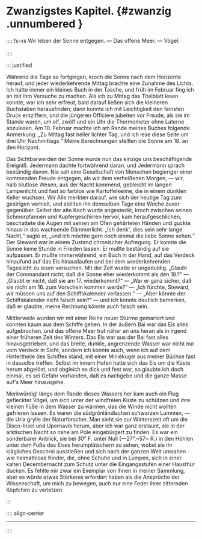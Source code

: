 # Zwanzigstes Kapitel. {#zwanzig .unnumbered }

:::: fs-xs
Wir leben der Sonne entgegen. — Das offene Meer. — Vögel.<br/><br />
::::

::: justified

Während die Tage so fortgingen, kroch die Sonne nach dem Horizonte herauf, und
jeder wiederkehrende Mittag brachte eine Zunahme des Lichts. Ich hatte immer ein
kleines Buch in der Tasche, und früh im Februar fing ich an mit ihm Versuche zu
machen. Als ich zu Mittag das Titelblatt lesen konnte, war ich sehr erfreut,
bald darauf ließen sich die kleineren Buchstaben herausfinden; dann konnte ich
mit Leichtigkeit den feinsten Druck entziffern, und die jüngeren Officiere
jubelten vor Freude, als sie im Stande waren, um elf, zwölf und ein Uhr die
Thermometer ohne Laterne abzulesen. Am 10. Februar machte ich am Rande meines
Buches folgende Anmerkung: „Zu Mittag fast heller lichter Tag, und ich lese
diese Seite um drei Uhr Nachmittags.“ Meine Berechnungen stellten die Sonne am
18. an den Horizont.

Das Sichtbarwerden der Sonne wurde nun das einzige uns beschäftigende Ereigniß.
Jedermann dachte fortwährend daran, und Jedermann sprach beständig davon. Nie
sah eine Gesellschaft von Menschen begieriger einer kommenden Freude entgegen,
als wir dem verheißenen Morgen, — wir, halb blutlose Wesen, aus der Nacht
kommend, gebleicht im langen Lampenlicht und fast so farblos wie Kartoffelkeime,
die in einem dunklen Keller wuchsen. Wir Alle merkten darauf, wie sich der
heutige Tag zum gestrigen verhielt, und stellten ihn demselben Tage eine Woche
zuvor gegenüber. Selbst der alte Koch wurde angesteckt, kroch zwischen seinen
Schmorpfannen und Kupfergeschirren hervor, kam heraufgeschlichen, beschattete
die Augen mit seinen am Ofen gehärteten Händen und guckte hinaus in das
wachsende Dämmerlicht. „Ich denk', dies sein sehr lange Nacht,“ sagte er, „und
ich möchte gern noch einmal die liebe Sonne sehen.“ Der Steward war in einem
Zustand chronischer Aufregung. Er konnte die Sonne keine Stunde in Frieden
lassen. Er mußte beständig auf sie aufpassen. Er mußte immerwährend, ein Buch in
der Hand, auf das Verdeck hinaufund auf das Eis hinauslaufen und bei dem
wiederkehrenden Tageslicht zu lesen versuchen. Mit der Zeit wurde er ungeduldig.
„Glaubt der Commandant nicht, daß die Sonne eher wiederkommt als den 18.?“ —
„Glaubt er nicht, daß sie am 17. wiederkommt?“ — „War er ganz sicher, daß sie
nicht am 16. zum Vorschein kommen werde?“ — „Ich fürchte, Steward, wir müssen
uns auf den Schiffskalender verlassen.“ — „Aber könnte der Schiffskalender nicht
falsch sein?“ — und ich konnte deutlich bemerken, daß er glaubte, meine Rechnung
könnte auch falsch sein.

Mittlerweile wurden wir mit einer Reihe neuer Stürme gemartert und konnten kaum
aus dem Schiffe gehen. In der äußern Bai war das Eis alles aufgebrochen, und das
offene Meer trat näher an uns heran als in irgend einer früheren Zeit des
Winters. Das Eis war aus der Bai fast alles hinausgetrieben, und das breite,
dunkle, angrenzende Wasser war nicht nur vom Verdeck in Sicht, sondern ich
konnte auch, wenn ich auf dem Hintertheile des Schiffes stand, mit einer
Miniékugel aus meiner Büchse fast in dasselbe treffen. Selbst im innern Hafen
hatte sich das Eis um die Küste herum abgelöst, und obgleich es dick und fest
war, so glaubte ich doch einmal, es sei Gefahr vorhanden, daß es nachgebe und
die ganze Masse auf's Meer hinausgehe.

Merkwürdig! längs dem Rande dieses Wassers her kam auch ein Flug gefleckter
Vögel, um sich unter der windfreien Küste zu schützen und ihre kleinen Füße in
dem Wasser zu wärmen, das die Winde nicht wollten gefrieren lassen. Es waren die
südgrönländischen schwarzen Lummen, — die Uria grylle der Naturforscher. Man
sieht sie zur Winterszeit oft um die Disco-Insel und Upernavik herum, aber ich
war ganz erstaunt, sie in der arktischen Nacht so nahe am Pole eingebürgert zu
finden. Es war ein sonderbarer Anblick, sie bei 30° F. unter Null (—27°,~57~ R.)
in den Höhlen unter dem Fuße des Eises herumplätschern zu sehen, wobei sie ihr
klägliches Geschrei ausstießen und sich nach der ganzen Welt umsahen wie
heimathlose Kinder, die, ohne Schuhe und in Lumpen, sich in einer kalten
Decembernacht zum Schutz unter die Eingangsstufen einer Hausthür ducken. Es
fehlte mir zwar ein Exemplar von ihnen in meiner Sammlung, aber es würde etwas
Stärkeres erfordert haben als die Ansprüche der Wissenschaft, um mich zu
bewegen, auch nur eine Feder ihrer zitternden Köpfchen zu verletzen. 

:::


:::: align-center
****
::::


